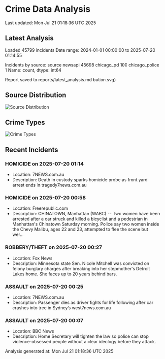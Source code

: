 # Crime Data Analysis
Last updated: Mon Jul 21 01:18:36 UTC 2025

## Latest Analysis

Loaded 45799 incidents
Date range: 2024-01-01 00:00:00 to 2025-07-20 01:14:55

Incidents by source:
source
newsapi           45698
chicago_pd          100
chicago_police        1
Name: count, dtype: int64

Report saved to reports/latest_analysis.md
bution.svg)

## Source Distribution
![Source Distribution](images/source_distribution.svg)

## Crime Types
![Crime Types](images/crime_types.svg)

## Recent Incidents

### HOMICIDE on 2025-07-20 01:14
- Location: 7NEWS.com.au
- Description: Death in custody sparks homicide probe as front yard arrest ends in tragedy7news.com.au


### HOMICIDE on 2025-07-20 00:58
- Location: Freerepublic.com
- Description: CHINATOWN, Manhattan (WABC) -- Two women have been arrested after a car struck and killed a bicyclist and a pedestrian in Manhattan's Chinatown Saturday morning. Police say two women inside the Chevy Malibu, ages 22 and 23, attempted to flee the scene but wer…


### ROBBERY/THEFT on 2025-07-20 00:27
- Location: Fox News
- Description: Minnesota state Sen. Nicole Mitchell was convicted on felony burglary charges after breaking into her stepmother's Detroit Lakes home. She faces up to 20 years behind bars.


### ASSAULT on 2025-07-20 00:25
- Location: 7NEWS.com.au
- Description: Passenger dies as driver fights for life following after car crashes into tree in Sydney’s west7news.com.au


### ASSAULT on 2025-07-20 00:07
- Location: BBC News
- Description: Home Secretary will tighten the law so police can stop violence-obsessed people without a clear ideology before they attack.

Analysis generated at: Mon Jul 21 01:18:36 UTC 2025
